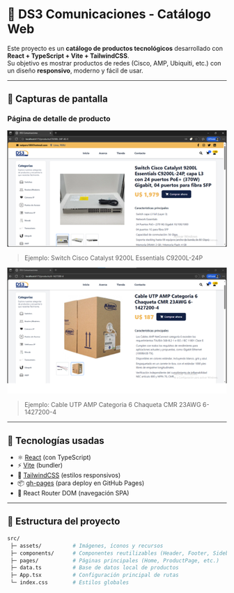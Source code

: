 # 🛒 DS3 Comunicaciones - Catálogo Web

Este proyecto es un **catálogo de productos tecnológicos** desarrollado con **React + TypeScript + Vite + TailwindCSS**.  
Su objetivo es mostrar productos de redes (Cisco, AMP, Ubiquiti, etc.) con un diseño **responsivo**, moderno y fácil de usar.

---

## 📸 Capturas de pantalla

### Página de detalle de producto
![Detalle de producto Referencia](src/docs/screenshots/Screen1.png)

> Ejemplo: Switch Cisco Catalyst 9200L Essentials C9200L-24P

![Detalle de producto Solicitado](src/docs/screenshots/Screen2.png)

> Ejemplo: Cable UTP AMP Categoria 6 Chaqueta CMR 23AWG 6-1427200-4
---

## 🚀 Tecnologías usadas

- ⚛️ [React](https://react.dev/) (con TypeScript)
- ⚡ [Vite](https://vitejs.dev/) (bundler)
- 🎨 [TailwindCSS](https://tailwindcss.com/) (estilos responsivos)
- 📦 [gh-pages](https://www.npmjs.com/package/gh-pages) (para deploy en GitHub Pages)
- 🔗 React Router DOM (navegación SPA)

---

## 📂 Estructura del proyecto

```bash
src/
 ├─ assets/          # Imágenes, íconos y recursos
 ├─ components/      # Componentes reutilizables (Header, Footer, Sidebar, etc.)
 ├─ pages/           # Páginas principales (Home, ProductPage, etc.)
 ├─ data.ts          # Base de datos local de productos
 ├─ App.tsx          # Configuración principal de rutas
 └─ index.css        # Estilos globales
